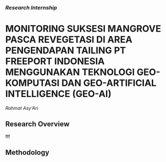 ### _Research Internship_
# MONITORING SUKSESI MANGROVE PASCA REVEGETASI DI AREA PENGENDAPAN TAILING PT FREEPORT INDONESIA MENGGUNAKAN TEKNOLOGI GEO-KOMPUTASI DAN GEO-ARTIFICIAL INTELLIGENCE (GEO-AI)
_Rahmat Asy'Ari_

## Research Overview
fff

## Methodology



